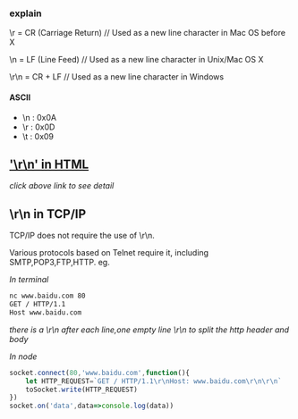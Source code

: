 ### explain
\r = CR (Carriage Return) // Used as a new line character in Mac OS before X   

\n = LF (Line Feed) // Used as a new line character in Unix/Mac OS X

\r\n = CR + LF // Used as a new line character in Windows                       

#### ASCII
+ \n   : 0x0A
+ \r   : 0x0D
+ \t   : 0x09


## <a href="../css/white-space.md">'\r\n' in HTML</a>
*click above link to see detail* 

## \r\n in TCP/IP

TCP/IP does not require the use of \r\n.

Various protocols based on Telnet require it, including SMTP,POP3,FTP,HTTP.
eg.

*In terminal*
```bash
nc www.baidu.com 80
GET / HTTP/1.1
Host www.baidu.com


```
*there is a \r\n after each line,one empty line \r\n to split the http header and body*

*In node*
```js
socket.connect(80,'www.baidu.com',function(){
    let HTTP_REQUEST=`GET / HTTP/1.1\r\nHost: www.baidu.com\r\n\r\n`
    toSocket.write(HTTP_REQUEST)
})
socket.on('data',data=>console.log(data))
```